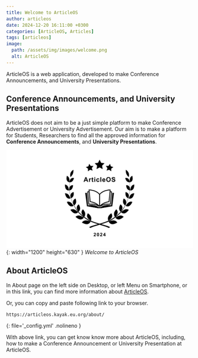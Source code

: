 ```yaml
---
title: Welcome to ArticleOS
author: articleos
date: 2024-12-20 16:11:00 +0300
categories: [ArticleOS, Articles]
tags: [articleos]
image:
  path: /assets/img/images/welcome.png
  alt: ArticleOS
---
```


ArticleOS is a web application, developed to make Conference Announcements, and University Presentations.

## Conference Announcements, and University Presentations

ArticleOS does not aim to be a just simple platform to make Conference Advertisement or University Advertisement. Our aim is to make a platform for Students, Researchers to find all the approved information for **Conference Announcements**, and **University Presentations**.

![Desktop View](/assets/img/images/welcome-color.png){: width="1200" height="630" }
_Welcome to ArticleOS_

## About ArticleOS

In About page on the left side on Desktop, or left Menu on Smartphone, or in this link, you can find more information about [ArticleOS](https://articleos.kayak.eu.org/about/).

Or, you can copy and paste following link to your browser.

  ```Link
  https://articleos.kayak.eu.org/about/
  ```
  {: file='_config.yml' .nolineno }

With above link, you can get know know more about ArticleOS, including, how to make a Conference Announcement or University Presentation at ArticleOS.
